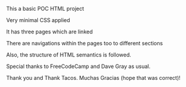 This a basic POC HTML project

Very minimal CSS applied

It has three pages which are linked

There are navigations within the pages too to different sections

Also, the structure of HTML semantics is followed.

Special thanks to FreeCodeCamp and Dave Gray as usual.

Thank you and Thank Tacos. Muchas Gracias (hope that was correct)!


